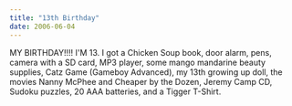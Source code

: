 ```yaml
---
title: "13th Birthday"
date: 2006-06-04
---
```


MY BIRTHDAY!!!! I'M 13.  I got a Chicken Soup book, door alarm, pens, camera with a SD card, MP3 player, some mango mandarine beauty supplies, Catz Game (Gameboy Advanced), my 13th growing up doll, the movies Nanny McPhee and Cheaper by the Dozen, Jeremy Camp CD, Sudoku puzzles, 20 AAA batteries, and a Tigger T-Shirt. 